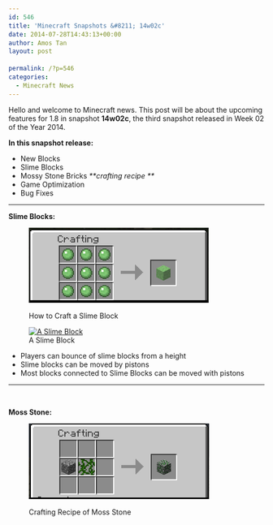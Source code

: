 ```yaml
---
id: 546
title: 'Minecraft Snapshots &#8211; 14w02c'
date: 2014-07-28T14:43:13+00:00
author: Amos Tan
layout: post

permalink: /?p=546
categories:
  - Minecraft News
---
```

Hello and welcome to Minecraft news. This post will be about the upcoming features for 1.8 in snapshot **14w02c**, the third snapshot released in Week 02 of the Year 2014.

**In this snapshot release:**

  * New Blocks
  * Slime Blocks
  * Mossy Stone Bricks _**crafting recipe **_
  * Game Optimization
  * Bug Fixes

* * *

**Slime Blocks:**<figure id="attachment_561" style="width: 354px" class="wp-caption aligncenter">

[<img class="wp-image-561 size-full" src="/wp-content/uploads/2014/08/2014-08-07_10.38.00.png" alt="How to Craft a Slime Block" width="354" height="148" />](/wp-content/uploads/2014/08/2014-08-07_10.38.00.png)<figcaption class="wp-caption-text">How to Craft a Slime Block</figcaption></figure> <figure id="attachment_562" style="width: 408px" class="wp-caption aligncenter">[<img class="wp-image-562" src="/wp-content/uploads/2014/08/2014-08-07_10.46.17-620x348.png" alt="A Slime Block" width="408" height="229" srcset="http://128.199.175.217/wp-content/uploads/2014/08/2014-08-07_10.46.17-620x348.png 620w, http://128.199.175.217/wp-content/uploads/2014/08/2014-08-07_10.46.17.png 854w" sizes="(max-width: 408px) 100vw, 408px" />](/wp-content/uploads/2014/08/2014-08-07_10.46.17.png)<figcaption class="wp-caption-text">A Slime Block</figcaption></figure> 

  * Players can bounce of slime blocks from a height
  * Slime blocks can be moved by pistons
  * Most blocks connected to Slime Blocks can be moved with pistons

* * *

&nbsp;

**Moss Stone:**<figure id="attachment_564" style="width: 355px" class="wp-caption aligncenter">

[<img class="size-full wp-image-564" src="/wp-content/uploads/2014/08/2014-08-07_11.04.51.png" alt="Crafting Recipe of Moss Stone" width="355" height="149" />](/wp-content/uploads/2014/08/2014-08-07_11.04.51.png)<figcaption class="wp-caption-text">Crafting Recipe of Moss Stone</figcaption></figure> 

&nbsp;

&nbsp;

&nbsp;